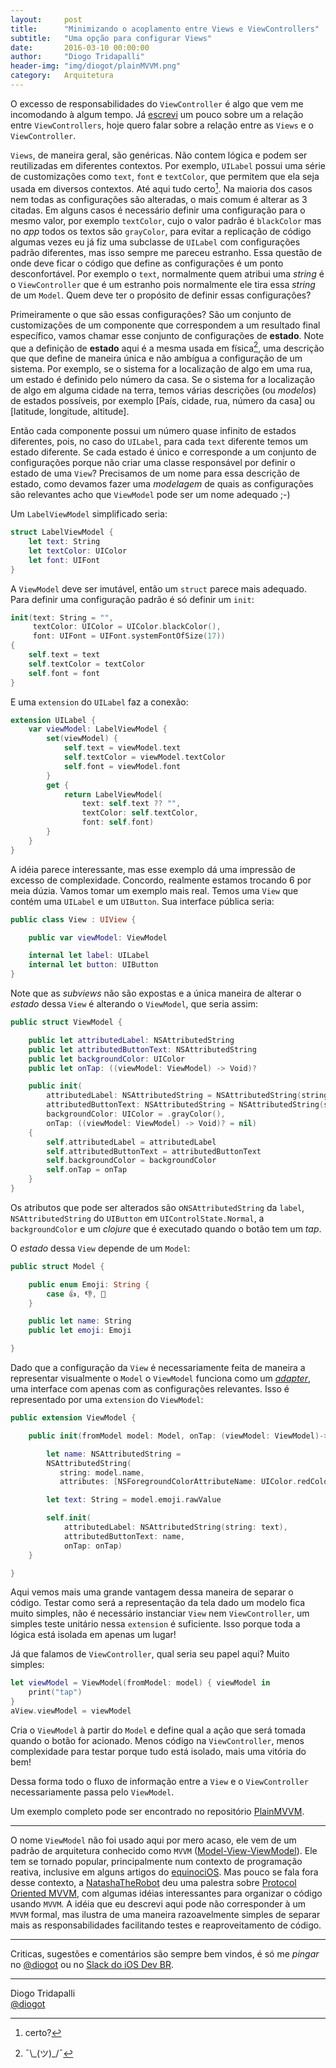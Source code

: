 ```yaml
---
layout:     post
title:      "Minimizando o acoplamento entre Views e ViewControllers"
subtitle:   "Uma opção para configurar Views"
date:       2016-03-10 00:00:00
author:     "Diogo Tridapalli"
header-img: "img/diogot/plainMVVM.png"
category:   Arquitetura
---
```


O excesso de responsabilidades do `ViewController` é algo que vem me incomodando à algum tempo. Já [escrevi](http://invariante.com/2015/10/20/todo-view-controller-deveria-ter-delegate/) um pouco sobre um a relação entre `ViewControllers`, hoje quero falar sobre a relação entre as `Views` e o `ViewController`.

`Views`, de maneira geral, são genéricas. Não contem lógica e podem ser reutilizadas em diferentes contextos. Por exemplo, `UILabel` possui uma série de customizações como `text`, `font` e `textColor`, que permitem que ela seja usada em diversos contextos. Até aqui tudo certo[^1]. Na maioria dos casos nem todas as configurações são alteradas, o mais comum é alterar as 3 citadas. Em alguns casos é necessário definir uma configuração para o mesmo valor, por exemplo `textColor`, cujo o valor padrão é `blackColor` mas no *app* todos os textos são `grayColor`, para evitar a replicação de código algumas vezes eu já fiz uma subclasse de `UILabel` com configurações padrão diferentes, mas isso sempre me pareceu estranho. Essa questão de onde deve ficar o código que define as configurações é um ponto desconfortável. Por exemplo o `text`, normalmente quem atribui uma *string* é o `ViewController` que é um estranho pois normalmente ele tira essa *string* de um `Model`. Quem deve ter o propósito de definir essas configurações? 

[^1]: certo?

Primeiramente o que são essas configurações? São um conjunto de customizações de um componente que correspondem a um resultado final específico, vamos chamar esse conjunto de configurações de **estado**. Note que a definição de **estado** aqui é a mesma usada em física[^2], uma descrição que que define de maneira única e não ambígua a configuração de um sistema. Por exemplo, se o sistema for a localização de algo em uma rua, um estado é definido pelo número da casa. Se o sistema for a localização de algo em alguma cidade na terra, temos várias descrições (ou *modelos*) de estados possíveis, por exemplo [País, cidade, rua, número da casa] ou [latitude, longitude, altitude].

[^2]: ¯\\_(ツ)\_/¯

Então cada componente possui um número quase infinito de estados diferentes, pois, no caso do `UILabel`, para cada `text` diferente temos um estado diferente. Se cada estado é único e corresponde a um conjunto de configurações porque não criar uma classe responsável por definir o estado de uma `View`? Precisamos de um nome para essa descrição de estado, como devamos fazer uma *modelagem* de quais as configurações são relevantes acho que `ViewModel` pode ser um nome adequado ;-)

Um `LabelViewModel` simplificado seria:

~~~ swift
struct LabelViewModel {
    let text: String
    let textColor: UIColor
    let font: UIFont
}
~~~

A `ViewModel` deve ser imutável, então um `struct` parece mais adequado.
Para definir uma configuração padrão é só definir um `init`:

~~~ swift
init(text: String = "", 
     textColor: UIColor = UIColor.blackColor(),
     font: UIFont = UIFont.systemFontOfSize(17))
{
    self.text = text
    self.textColor = textColor
    self.font = font
}
~~~

E uma `extension` do `UILabel` faz a conexão:

~~~ swift
extension UILabel {
    var viewModel: LabelViewModel {
        set(viewModel) {
            self.text = viewModel.text
            self.textColor = viewModel.textColor
            self.font = viewModel.font
        }
        get {
            return LabelViewModel(
                text: self.text ?? "",
                textColor: self.textColor,
                font: self.font)
        }
    }
}
~~~

A idéia parece interessante, mas esse exemplo dá uma impressão de excesso de complexidade. Concordo, realmente estamos trocando 6 por meia dúzia.
Vamos tomar um exemplo mais real. Temos uma `View` que contém uma `UILabel` e um `UIButton`. Sua interface pública seria:

~~~ swift
public class View : UIView {

    public var viewModel: ViewModel

    internal let label: UILabel
    internal let button: UIButton
}
~~~

Note que as *subviews* não são expostas e a única maneira de alterar o *estado* dessa `View` é alterando o `ViewModel`, que seria assim:

~~~ swift
public struct ViewModel {

    public let attributedLabel: NSAttributedString
    public let attributedButtonText: NSAttributedString
    public let backgroundColor: UIColor
    public let onTap: ((viewModel: ViewModel) -> Void)?

    public init(
        attributedLabel: NSAttributedString = NSAttributedString(string: "Label"),
        attributedButtonText: NSAttributedString = NSAttributedString(string: "Button"),
        backgroundColor: UIColor = .grayColor(),
        onTap: ((viewModel: ViewModel) -> Void)? = nil)
    {
        self.attributedLabel = attributedLabel
        self.attributedButtonText = attributedButtonText
        self.backgroundColor = backgroundColor
        self.onTap = onTap
    }
}
~~~

Os atributos que pode ser alterados são o`NSAttributedString` da `label`, `NSAttributedString` do `UIButton` em `UIControlState.Normal`, a `backgroundColor` e um *clojure* que é executado quando o botão tem um *tap*.

O *estado* dessa `View` depende de um `Model`:

~~~ swift
public struct Model {

    public enum Emoji: String {
        case 👍, 👎, 👊
    }

    public let name: String
    public let emoji: Emoji

}
~~~

Dado que a configuração da `View` é necessariamente feita de maneira a representar visualmente o `Model` o `ViewModel` funciona como um *[adapter](https://pt.wikipedia.org/wiki/Adapter)*, uma interface com apenas com as configurações relevantes. Isso é representado por uma `extension` do `ViewModel`:

~~~ swift
public extension ViewModel {

    public init(fromModel model: Model, onTap: (viewModel: ViewModel)->Void) {

        let name: NSAttributedString =
        NSAttributedString(
           string: model.name,
           attributes: [NSForegroundColorAttributeName: UIColor.redColor()])

        let text: String = model.emoji.rawValue

        self.init(
            attributedLabel: NSAttributedString(string: text),
            attributedButtonText: name,
            onTap: onTap)
    }

}
~~~

Aqui vemos mais uma grande vantagem dessa maneira de separar o código.
Testar como será a representação da tela dado um modelo fica muito simples, não é necessário instanciar `View` nem `ViewController`, um simples teste unitário nessa `extension` é suficiente. Isso porque toda a lógica está isolada em apenas um lugar!

Já que falamos de `ViewController`, qual seria seu papel aqui? Muito simples:

~~~ swift
let viewModel = ViewModel(fromModel: model) { viewModel in
    print("tap")
}
aView.viewModel = viewModel
~~~

Cria o `ViewModel` à partir do `Model` e define qual a ação que será tomada quando o botão for acionado. Menos código na `ViewController`, menos complexidade para testar porque tudo está isolado, mais uma vitória do bem!

Dessa forma todo o fluxo de informação entre a `View` e o `ViewController` necessariamente passa pelo `ViewModel`.

Um exemplo completo pode ser encontrado no repositório [PlainMVVM](https://github.com/diogot/PlainMVVM).

---

O nome `ViewModel` não foi usado aqui por mero acaso, ele vem de um padrão de arquitetura conhecido como `MVVM` ([Model-View-ViewModel](https://en.wikipedia.org/wiki/Model–view–viewmodel)). Ele tem se tornado popular, principalmente num contexto de programação reativa, inclusive em alguns artigos do [equinociOS](http://equinocios.com).
Mas pouco se fala fora desse contexto, a [NatashaTheRobot](https://twitter.com/NatashaTheRobot) deu uma palestra sobre [Protocol Oriented MVVM](http://www.slideshare.net/natashatherobot/protocoloriented-mvvm-extended-edition), com algumas idéias interessantes para organizar o código usando `MVVM`. A idéia que eu descrevi aqui pode não corresponder à um `MVVM` formal, mas ilustra de uma maneira razoavelmente simples de separar mais as responsabilidades facilitando testes e reaproveitamento de código.

---

Criticas, sugestões e comentários são sempre bem vindos, é só me *pingar* no [@diogot](https://twitter.com/diogot) ou no [Slack do iOS Dev BR](http://iosdevbr.herokuapp.com).

---
Diogo Tridapalli <br />
[@diogot](https://twitter.com/diogot)
